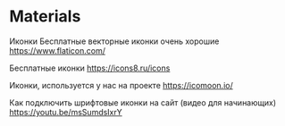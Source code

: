 # Materials
Иконки
Бесплатные векторные иконки очень хорошие https://www.flaticon.com/

Бесплатные иконки https://icons8.ru/icons

Иконки, используется у нас на проекте https://icomoon.io/

Как подключить шрифтовые иконки на сайт (видео для начинающих) https://youtu.be/msSumdsIxrY
